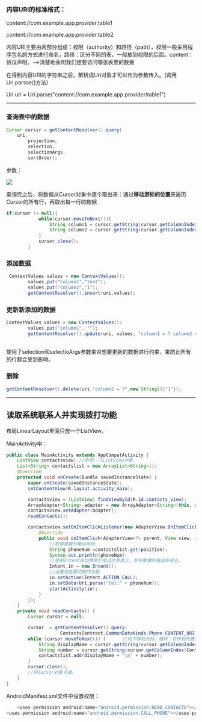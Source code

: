 
### 内容URI的标准格式：

content://com.example.app.provider.table1

content://com.example.app.provider.table2

内容URI主要由两部分组成：权限（authority）和路径（path），权限一般采用程序包名的方式进行命名，路径：区分不同的表，一般放到权限的后面。content：协议声明。—>清楚地表明我们想要访问哪张表里的数据

在得到内容URI的字符串之后，解析成Uri对象才可以作为参数传入。(调用Uri.parsse()方法)

Uri uri = Uri.parse("content://com.example.app.provider/table1")

---
### 查询表中的数据

```java
Cursor cursir = getContentResolver().query(
    uri,
        projection,
        selection,
        selectionArgs,
        sortOrder);
```
参数：

![](https://github.com/sunlianglong/ContentResolver/Img/ContentResolver.png)  

查询完之后，将数据从Cursor对象中逐个取出来：通过**移动游标的位置**来遍历Cursor的所有行，再取出每一行的数据

```java
if(cursor != null){
            while(cursor.moveToNext()){
                String column1 = cursor.getString(cursor.getColumnIndex("column1"));
                String column2 = cursor.getString(cursor.getColumnIndex("volumn2"));
            }
            cursor.close();
        }
```
### 添加数据


```java
 ContextValues values = new ContextValues():
        values.put("column1","text");
        values.put("column2","1");
        getContentResolver(),insert(uri,values);
```
### 更新新添加的数据


```java
ContextValues values = new ContextValues():
        values.put("column1", "");
        getContentResolver().update(uri, values, "column1 = ? column2 = ?", new String[]{"text", "1"});
        
```
使用了selection和selectioArgs参数来对想要更新的数据进行约束，来防止所有的行都会受到影响。
### 删除

```java
getContentResolver().delete(uri,"column2 = ?",new String[]{"1"});
```

---
## 读取系统联系人并实现拨打功能
布局LinearLayout里面只放一个ListView。

MainActivity中：
```java
public class MainActivity extends AppCompatActivity {
    ListView contactsview; //声明一个ListView对象
    List<String> contactslist = new ArrayList<String>();
    @Override
    protected void onCreate(Bundle savedInstanceState) {
        super.onCreate(savedInstanceState);
        setContentView(R.layout.activity_main);

        contactsview = (ListView) findViewById(R.id.contacts_view);
        ArrayAdapter<String> adapter = new ArrayAdapter<String>(this, android.R.layout.simple_list_item_1, contactslist);
        contactsview.setAdapter(adapter);
        readContacts();

        contactsview.setOnItemClickListener(new AdapterView.OnItemClickListener() {
            @Override
            public void onItemClick(AdapterView<?> parent, View view, int position, long id) {
                //取得要拨的电话号码
                String phoneNum =contactslist.get(position);
                System.out.println(phoneNum);
                //使用Intent来切换到打电话的界面上，并将要播的电话传进去，
                Intent in = new Intent();
                //设置现在要切换的功能
                in.setAction(Intent.ACTION_CALL);
                in.setData(Uri.parse("tel:" + phoneNum));
                startActivity(in);
            }
        });
    }
    private void readContacts() {
        Cursor cursor = null;

        cursor  = getContentResolver().query(
                    ContactsContract.CommonDataKinds.Phone.CONTENT_URI, null, null, null, null);
        while (cursor.moveToNext()) {      //向下移动光标，循环：将所有列表显示出来。对cursor对象进行遍历
            String displayName = cursor.getString(cursor.getColumnIndex(ContactsContract.CommonDataKinds.Phone.DISPLAY_NAME));
            String number = cursor.getString(cursor.getColumnIndex(ContactsContract.CommonDataKinds.Phone.NUMBER));
            contactslist.add(displayName + "\n" + number);
        }
        cursor.close();
        //将Cursor对象关掉。
    }
}
```
AndroidManifest.xml文件中设置权限：

```java
    <uses-permission android:name="android.permission.READ_CONTACTS"></uses-permission>
<uses-permission android:name="android.permission.CALL_PHONE"></uses-permission>
```
